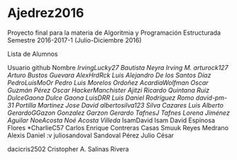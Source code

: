 # Ajedrez2016




Proyecto final para la materia de Algoritmia y Programación Estructurada
Semestre 2016-2017-1 (Julio-Diciembre 2016)

Lista de Alumnos

Usuario github      Nombre 
*IrvingLucky27       Bautista Neyra Irving M.*
*arturock127         Arturo Bustos Guevara*
*AlexHrdRck          Luis Alejandro De los Santos Díaz*
*PedroLuisMoOr       Pedro Luis Morelos Ordoñez*
*AcardiaWolfman      Oscar Guzmán Pérez Oscar*
*HackerManchister    Ajitzi Ricardo Quintana Ruiz*
*DulceGaona          Dulce Gaona*
*LuisDRR             Luis Daniel Rodríguez Romo*
*david-pm-31         Portilla Martinez Jose David*
*albertosilva123     Silva Cazares Luis Alberto* 
*GerardoGGazon       Gonzalez Garzon Gerardo*
*TafnesJ             Tafnes Lorena Jiménez Aguilar*
*NoeAcosta           Noé Acosta Villeda*
IsamDavid            Isam David Espinosa Flores
*CharlieC57          Carlos Enrique Contreras Casas
Smuuk                Reyes Medrano Alexis Daniel :v
juliosandoval        Sandoval Pérez Julio César













dacicris2502      Cristopher A. Salinas Rivera
